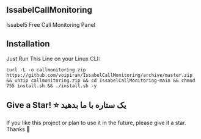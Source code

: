## IssabelCallMonitoring
Issabel5 Free Call Monitoring Panel

## Installation
Just Run This Line on your Linux CLI:
```
curl -L -o callmonitoring.zip https://github.com/voipiran/IssabelCallMonitoring/archive/master.zip && unzip callmonitoring.zip && cd IssabelCallMonitoring-main && chmod 755 install.sh && ./install.sh -y
```

## Give a Star! ⭐ یک ستاره با ما بدهید
If you like this project or plan to use it in the future, please give it a star. Thanks 🙏
